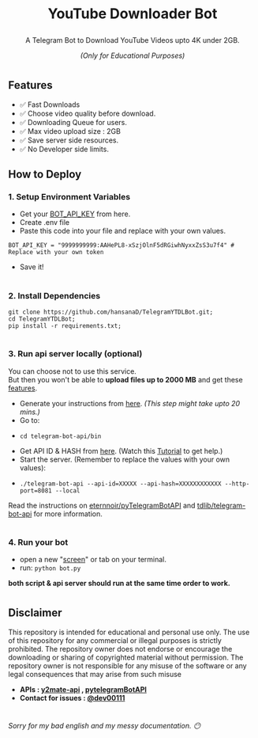 # <p align="center">YouTube Downloader Bot</p>
<p align="center">A Telegram Bot to Download YouTube Videos upto 4K under 2GB.</p>
<p align="center"><i>(Only for Educational Purposes)</i></p>

#
## Features 
- ✅ Fast Downloads
- ✅ Choose video quality before download.
- ✅ Downloading Queue for users.
- ✅ Max video upload size : 2GB
- ✅ Save server side resources.
- ✅ No Developer side limits.

## How to Deploy
### 1. Setup Environment Variables
- Get your [BOT_API_KEY](https://core.telegram.org/bots/tutorial#obtain-your-bot-token) from here.
- Create .env file
- Paste this code into your file and replace with your own values.
```
BOT_API_KEY = "9999999999:AAHePL8-xSzjOlnF5dRGiwhNyxxZsS3u7f4" # Replace with your own token
```
- Save it!
  
#
### 2. Install Dependencies
```
git clone https://github.com/hansanaD/TelegramYTDLBot.git;
cd TelegramYTDLBot;
pip install -r requirements.txt;
```
#
### 3. Run api server locally (optional)
You can choose not to use this service.\
But then you won't be able  to **upload files up to 2000 MB** and get these [features](https://core.telegram.org/bots/api#using-a-local-bot-api-server).

- Generate your instructions from [here](https://tdlib.github.io/telegram-bot-api/build.html). _(This step might take upto 20 mins.)_
- Go to:
- ```
  cd telegram-bot-api/bin
  ```
- Get API ID & HASH from [here](https://core.telegram.org/api/obtaining_api_id). (Watch this [Tutorial](https://www.youtube.com/watch?v=8naENmP3rg4) to get help.)
- Start the server. (Remember to replace the values with your own values):
- ```
  ./telegram-bot-api --api-id=XXXXX --api-hash=XXXXXXXXXXXX --http-port=8081 --local
  ```

Read the instructions on [eternnoir/pyTelegramBotAPI](https://github.com/eternnoir/pyTelegramBotAPI/#using-local-bot-api-sever) and [tdlib/telegram-bot-api](https://github.com/tdlib/telegram-bot-api) for more information.
#
### 4. Run your bot
- open a new "[screen](https://www.geeksforgeeks.org/screen-command-in-linux-with-examples/)" or tab on your terminal.
- run: ```python bot.py```

**both script & api server should run at the same time order to work.**
#

## Disclaimer
This repository is intended for educational and personal use only. The use of this repository for any commercial or illegal purposes is strictly prohibited. The repository owner does not endorse or encourage the downloading or sharing of copyrighted material without permission. The repository owner is not responsible for any misuse of the software or any legal consequences that may arise from such misuse

- **APIs : [y2mate-api](https://github.com/Simatwa/y2mate-api/) , [pytelegramBotAPI](https://github.com/eternnoir/pyTelegramBotAPI/)**
- **Contact for issues : [@dev00111](https://t.me/dev00111)**
#
_Sorry for my bad english and my messy documentation. 😶_



